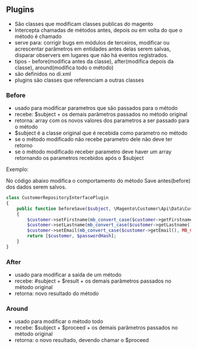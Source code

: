 ## Plugins 

- São classes que modificam classes publicas do magento
- Intercepta chamadas de métodos antes, depois ou em volta do que o método é chamado 
- serve para: corrigir bugs em módulos de terceiros, modificar ou acrescentar parâmetros em entidades antes delas serem salvas, disparar observers em lugares que não há eventos registrados. 
- tipos - before(modifica antes da classe), after(modifica depois da classe), around(modifica todo o método)
- são definidos no di.xml
- plugins são classes que referenciam a outras classes 

### Before
- usado para modificar parametros que são passados para o método 
- recebe: $subject + os demais parâmetros passados no método original 
- retorna: array com os novos valores dos parametros a ser passado para o método 
- $subject é a classe original que é recebida como parametro no método 
- se o método modificado não recebe parametro dele não deve ter retorno
- se o método modificado receber parametro deve haver um array retornando os parametros recebidos após o $subject

Exemplo:

No código abaixo modifica o comportamento do método Save antes(before) dos dados serem salvos. 

```php
class CustomerRepositoryInterfacePlugin
{
    public function beforeSave($subject, \Magento\Customer\Api\Data\CustomerInterface $customer, $passwordHash = null): array
    {
        $customer->setFirstname(mb_convert_case($customer->getFirstname(), MB_CASE_TITLE));
        $customer->setLastname(mb_convert_case($customer->getLastname(), MB_CASE_TITLE));
        $customer->setEmail(mb_convert_case($customer->getEmail(), MB_CASE_LOWER));
        return [$customer, $passwordHash];
    }
}

```

### After
- usado para modificar a saída de um método 
- recebe: #subject + $result + os demais parâmetros passados no método original
- retorna: novo resultado do método 

### Around 
- usado para modificar o método todo
- recebe: $subject + $proceed + os demais parâmetros passados no método original 
- retorna: o novo resultado, devendo chamar o $proceed
